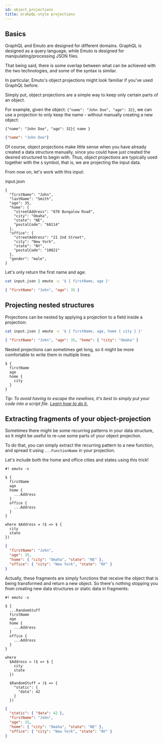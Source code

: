 ```yaml
---
id: object_projections
title: GrahpQL-style projections
---
```


## Basics

GraphQL and Emuto are designed for different domains. GraphQL is designed as
a query language, while Emuto is designed for manipulating/processing JSON
files.

That being said, there is some overlap between what can be achieved with the
two technologies, and some of the syntax is similar.

In particular, Emuto's object projections might look familiar if you've used
GraphQL before.

Simply put, object projections are a simple way to keep only certain parts of
an object.

For example, given the object: `{"name": "John Doe", "age": 32}`, we can use
a projection to only keep the name - without manually creating a new object:

```text
{"name": "John Doe", "age": 32}{ name }
```

```json
{"name": "John Doe"}
```

Of course, object projections make little sense when you have already created
a data structure manually, since you could have just created the desired
structured to begin with. Thus, object projections are typically used together
with the `$` symbol, that is, we are projecting the input data.

From now on, let's work with this input:

input.json
```
{
  "firstName": "John",
  "lastName": "Smith",
  "age": 35,
  "home": {
    "streetAddress": "870 Bungalow Road",
    "city": "Omaha",
    "state": "NE",
    "postalCode": "68114"
  },
  "office": {
    "streetAddress": "21 2nd Street",
    "city": "New York",
    "state": "NY",
    "postalCode": "10021"
  },
  "gender": "male",
}
```

Let's only return the first name and age:

```bash
cat input.json | emuto -c '$ { firstName, age }'
```

```json
{ "firstName": "John", "age": 35 }
```

## Projecting nested structures

Projections can be nested by applying a projection to a field inside
a projection:

```bash
cat input.json | emuto -c '$ { firstName, age, home { city } }'
```

```json
{ "firstName": "John", "age": 35, "home": { "city": "Omaha" } 
```

Nested projections can sometimes get long, so it might be more comfortable to
write them in multiple lines:

```text
$ {
  firstName
  age
  home {
    city
  }
}
```

*Tip: To avoid having to escape the newlines, it's best to simply put your code into
a script file. [Learn how to do it.](shebang.md)*


## Extracting fragments of your object-projection

Sometimes there might be some recurring patterns in your data structure, so it
might be useful to re-use some parts of your object projection.

To do that, you can simply extract the recurring pattern to a new function, and
spread it using `...FunctionName` in your projection.

Let's include both the home and office cities and states using this trick!

```text
#! emuto -s

$ {
  firstName
  age
  home {
    ...Address
  }
  office {
    ...Address
  }
}

where $Address = ($ => $ {
  city
  state
})
```

```json
{
  "firstName": "John",
  "age": 35,
  "home": { "city": "Omaha", "state": "NE" },
  "office": { "city": "New York", "state": "NY" }
}
```

Actually, these fragments are simply functions that receive the object that is
being transformed and return a new object. So there's nothing stopping you from
creating new data structures or static data in fragments:

```text
#! emuto -s

$ {
  ...RandomStuff
  firstName
  age
  home {
    ...Address
  }
  office {
    ...Address
  }
}

where
  $Address = ($ => $ {
    city
    state
  })

  $RandomStuff = ($ => {
    "static": {
      "data": 42
    } 
  })
```

```json
{
  "static": { "data": 42 },
  "firstName": "John",
  "age": 35,
  "home": { "city": "Omaha", "state": "NE" },
  "office": { "city": "New York", "state": "NY" }
}
```

